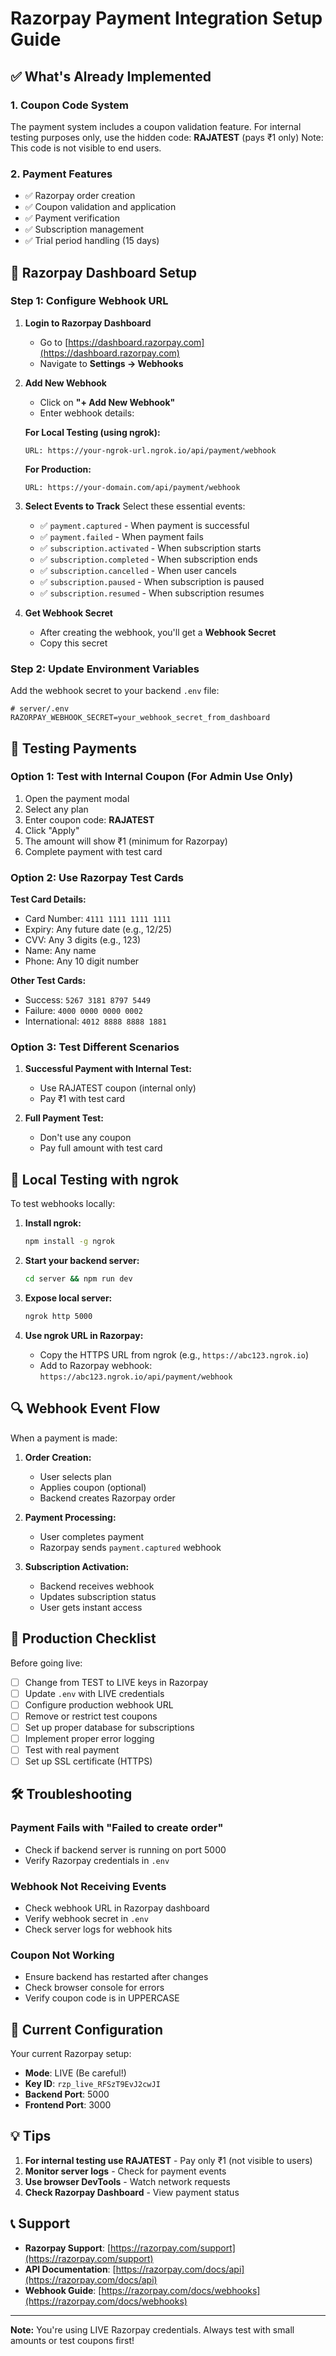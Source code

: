 # Razorpay Payment Integration Setup Guide

## ✅ What's Already Implemented

### 1. **Coupon Code System**
The payment system includes a coupon validation feature. 
For internal testing purposes only, use the hidden code: **RAJATEST** (pays ₹1 only)
Note: This code is not visible to end users.

### 2. **Payment Features**
- ✅ Razorpay order creation
- ✅ Coupon validation and application
- ✅ Payment verification
- ✅ Subscription management
- ✅ Trial period handling (15 days)

## 🔧 Razorpay Dashboard Setup

### Step 1: Configure Webhook URL

1. **Login to Razorpay Dashboard**
   - Go to [https://dashboard.razorpay.com](https://dashboard.razorpay.com)
   - Navigate to **Settings → Webhooks**

2. **Add New Webhook**
   - Click on **"+ Add New Webhook"**
   - Enter webhook details:

   **For Local Testing (using ngrok):**
   ```
   URL: https://your-ngrok-url.ngrok.io/api/payment/webhook
   ```

   **For Production:**
   ```
   URL: https://your-domain.com/api/payment/webhook
   ```

3. **Select Events to Track**
   Select these essential events:
   - ✅ `payment.captured` - When payment is successful
   - ✅ `payment.failed` - When payment fails
   - ✅ `subscription.activated` - When subscription starts
   - ✅ `subscription.completed` - When subscription ends
   - ✅ `subscription.cancelled` - When user cancels
   - ✅ `subscription.paused` - When subscription is paused
   - ✅ `subscription.resumed` - When subscription resumes

4. **Get Webhook Secret**
   - After creating the webhook, you'll get a **Webhook Secret**
   - Copy this secret

### Step 2: Update Environment Variables

Add the webhook secret to your backend `.env` file:

```env
# server/.env
RAZORPAY_WEBHOOK_SECRET=your_webhook_secret_from_dashboard
```

## 🧪 Testing Payments

### Option 1: Test with Internal Coupon (For Admin Use Only)

1. Open the payment modal
2. Select any plan
3. Enter coupon code: **RAJATEST**
4. Click "Apply"
5. The amount will show ₹1 (minimum for Razorpay)
6. Complete payment with test card

### Option 2: Use Razorpay Test Cards

**Test Card Details:**
- Card Number: `4111 1111 1111 1111`
- Expiry: Any future date (e.g., 12/25)
- CVV: Any 3 digits (e.g., 123)
- Name: Any name
- Phone: Any 10 digit number

**Other Test Cards:**
- Success: `5267 3181 8797 5449`
- Failure: `4000 0000 0000 0002`
- International: `4012 8888 8888 1881`

### Option 3: Test Different Scenarios

1. **Successful Payment with Internal Test:**
   - Use RAJATEST coupon (internal only)
   - Pay ₹1 with test card

2. **Full Payment Test:**
   - Don't use any coupon
   - Pay full amount with test card

## 📱 Local Testing with ngrok

To test webhooks locally:

1. **Install ngrok:**
   ```bash
   npm install -g ngrok
   ```

2. **Start your backend server:**
   ```bash
   cd server && npm run dev
   ```

3. **Expose local server:**
   ```bash
   ngrok http 5000
   ```

4. **Use ngrok URL in Razorpay:**
   - Copy the HTTPS URL from ngrok (e.g., `https://abc123.ngrok.io`)
   - Add to Razorpay webhook: `https://abc123.ngrok.io/api/payment/webhook`

## 🔍 Webhook Event Flow

When a payment is made:

1. **Order Creation:**
   - User selects plan
   - Applies coupon (optional)
   - Backend creates Razorpay order

2. **Payment Processing:**
   - User completes payment
   - Razorpay sends `payment.captured` webhook

3. **Subscription Activation:**
   - Backend receives webhook
   - Updates subscription status
   - User gets instant access

## 🚀 Production Checklist

Before going live:

- [ ] Change from TEST to LIVE keys in Razorpay
- [ ] Update `.env` with LIVE credentials
- [ ] Configure production webhook URL
- [ ] Remove or restrict test coupons
- [ ] Set up proper database for subscriptions
- [ ] Implement proper error logging
- [ ] Test with real payment
- [ ] Set up SSL certificate (HTTPS)

## 🛠️ Troubleshooting

### Payment Fails with "Failed to create order"
- Check if backend server is running on port 5000
- Verify Razorpay credentials in `.env`

### Webhook Not Receiving Events
- Check webhook URL in Razorpay dashboard
- Verify webhook secret in `.env`
- Check server logs for webhook hits

### Coupon Not Working
- Ensure backend has restarted after changes
- Check browser console for errors
- Verify coupon code is in UPPERCASE

## 📝 Current Configuration

Your current Razorpay setup:
- **Mode**: LIVE (Be careful!)
- **Key ID**: `rzp_live_RFSzT9EvJ2cwJI`
- **Backend Port**: 5000
- **Frontend Port**: 3000

## 💡 Tips

1. **For internal testing use RAJATEST** - Pay only ₹1 (not visible to users)
2. **Monitor server logs** - Check for payment events
3. **Use browser DevTools** - Watch network requests
4. **Check Razorpay Dashboard** - View payment status

## 📞 Support

- **Razorpay Support**: [https://razorpay.com/support](https://razorpay.com/support)
- **API Documentation**: [https://razorpay.com/docs/api](https://razorpay.com/docs/api)
- **Webhook Guide**: [https://razorpay.com/docs/webhooks](https://razorpay.com/docs/webhooks)

---

**Note:** You're using LIVE Razorpay credentials. Always test with small amounts or test coupons first!